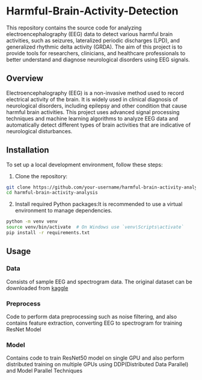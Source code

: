 # Harmful-Brain-Activity-Detection

This repository contains the source code for analyzing electroencephalography (EEG) data to detect various harmful brain activities, such as seizures, lateralized periodic discharges (LPD), and generalized rhythmic delta activity (GRDA). The aim of this project is to provide tools for researchers, clinicians, and healthcare professionals to better understand and diagnose neurological disorders using EEG signals.


## Overview

Electroencephalography (EEG) is a non-invasive method used to record electrical activity of the brain. It is widely used in clinical diagnosis of neurological disorders, including epilepsy and other condition that cause harmful brain activities. This project uses advanced signal processing techniques and machine learning algorithms to analyze EEG data and automatically detect different types of brain activities that are indicative of neurological disturbances.

## Installation

To set up a local development environment, follow these steps:

1. Clone the repository:

```bash
git clone https://github.com/your-username/harmful-brain-activity-analysis.git
cd harmful-brain-activity-analysis
```

2. Install required Python packages:It is recommended to use a virtual environment to manage dependencies.

```bash
python -m venv venv
source venv/bin/activate  # On Windows use `venv\Scripts\activate`
pip install -r requirements.txt
```

## Usage

### Data
Consists of sample EEG and spectrogram data. The original dataset can be downloaded from [kaggle](https://www.kaggle.com/competitions/hms-harmful-brain-activity-classification/data)

### Preprocess
Code to perform data preprocessing such as noise filtering, and also contains feature extraction, converting EEG to spectrogram for training ResNet Model

### Model
Contains code to train ResNet50 model on single GPU and also perform distributed training on multiple GPUs using DDP(Distributed Data Parallel) and Model Parallel Techniques





